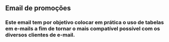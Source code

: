 ## Email de promoções 
### Este email tem por objetivo colocar em prática o uso de tabelas em e-mails a fim de tornar o mais compatível possível com os diversos clientes de e-mail.